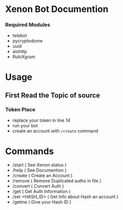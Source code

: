 # Xenon Bot Documention

### Required Modules
+ telebot
+ pycryptodome
+ uuid
+ aiohttp
+ RubiXgram

# Usage
## First Read the Topic of source
### Token Place
+ replace your token in line 14
+ run your bot
+ create an account with `/create` command

# Commands
+ /start ( See Xenon status )
+ /help ( See Documention )
+ /create ( Create an Account )
+ /remove ( Remove Duplicated auths in file )
+ /convert ( Convert Auth )
+ /get ( Get Auth Information )
+ /set <HASH_ID> ( Get Info about Hash an account )
+ /getme ( Give your Hash ID )
